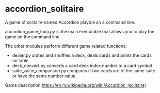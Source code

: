 # accordion_solitaire
A game of solitaire named Accordion playble on a command line.

accordion_game_loop.py is the main executable that allows you to play the game on the command line. 

The other modules perform different game related functions:
- dealer.py crates and shuffles a deck, deals cards and prints the cards on table
- deck_convert.py converts a card deck index number to a card symbol
- suite_value_comparison.py compares if two cards are of the same suite or have the same number value.

Game description:https://en.m.wikipedia.org/wiki/Accordion_(solitaire)
